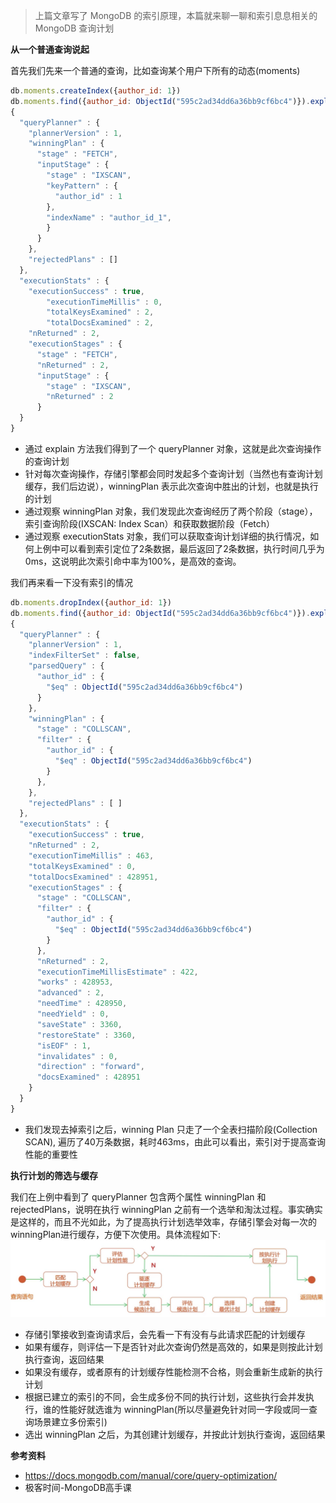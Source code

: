 > 上篇文章写了 MongoDB 的索引原理，本篇就来聊一聊和索引息息相关的 MongoDB 查询计划

**从一个普通查询说起**

首先我们先来一个普通的查询，比如查询某个用户下所有的动态(moments)
```javascript
db.moments.createIndex({author_id: 1})
db.moments.find({author_id: ObjectId("595c2ad34dd6a36bb9cf6bc4")}).explain("executionStats")
{
  "queryPlanner" : {
    "plannerVersion" : 1,
    "winningPlan" : {
      "stage" : "FETCH",
      "inputStage" : {
        "stage" : "IXSCAN",
        "keyPattern" : {
          "author_id" : 1
        },
        "indexName" : "author_id_1",
        }
      }
    },
    "rejectedPlans" : []
  },
  "executionStats" : {
    "executionSuccess" : true,
		"executionTimeMillis" : 0,
		"totalKeysExamined" : 2,
		"totalDocsExamined" : 2,
    "nReturned" : 2,
    "executionStages" : {
      "stage" : "FETCH",
      "nReturned" : 2,
      "inputStage" : {
        "stage" : "IXSCAN",
        "nReturned" : 2
      }
  }
}
```
- 通过 explain 方法我们得到了一个 queryPlanner 对象，这就是此次查询操作的查询计划
- 针对每次查询操作，存储引擎都会同时发起多个查询计划（当然也有查询计划缓存，我们后边说），winningPlan 表示此次查询中胜出的计划，也就是执行的计划
- 通过观察 winningPlan 对象，我们发现此次查询经历了两个阶段（stage），索引查询阶段(IXSCAN: Index Scan）和获取数据阶段（Fetch）
- 通过观察 executionStats 对象，我们可以获取查询计划详细的执行情况，如何上例中可以看到索引定位了2条数据，最后返回了2条数据，执行时间几乎为0ms，这说明此次索引命中率为100%，是高效的查询。

我们再来看一下没有索引的情况
```javascript
db.moments.dropIndex({author_id: 1})
db.moments.find({author_id: ObjectId("595c2ad34dd6a36bb9cf6bc4")}).explain("executionStats")
{
  "queryPlanner" : {
    "plannerVersion" : 1,
    "indexFilterSet" : false,
    "parsedQuery" : {
      "author_id" : {
        "$eq" : ObjectId("595c2ad34dd6a36bb9cf6bc4")
      }
    },
    "winningPlan" : {
      "stage" : "COLLSCAN",
      "filter" : {
        "author_id" : {
          "$eq" : ObjectId("595c2ad34dd6a36bb9cf6bc4")
        }
      },
    },
    "rejectedPlans" : [ ]
  },
  "executionStats" : {
    "executionSuccess" : true,
    "nReturned" : 2,
    "executionTimeMillis" : 463,
    "totalKeysExamined" : 0,
    "totalDocsExamined" : 428951,
    "executionStages" : {
      "stage" : "COLLSCAN",
      "filter" : {
        "author_id" : {
          "$eq" : ObjectId("595c2ad34dd6a36bb9cf6bc4")
        }
      },
      "nReturned" : 2,
      "executionTimeMillisEstimate" : 422,
      "works" : 428953,
      "advanced" : 2,
      "needTime" : 428950,
      "needYield" : 0,
      "saveState" : 3360,
      "restoreState" : 3360,
      "isEOF" : 1,
      "invalidates" : 0,
      "direction" : "forward",
      "docsExamined" : 428951
    }
  }
}
```
- 我们发现去掉索引之后，winning Plan 只走了一个全表扫描阶段(Collection SCAN), 遍历了40万条数据，耗时463ms，由此可以看出，索引对于提高查询性能的重要性 

**执行计划的筛选与缓存**

我们在上例中看到了 queryPlanner 包含两个属性 winningPlan 和 rejectedPlans，说明在执行 winningPlan 之前有一个选举和淘汰过程。事实确实是这样的，而且不光如此，为了提高执行计划选举效率，存储引擎会对每一次的winningPlan进行缓存，方便下次使用。具体流程如下:
![queryPlanner](../assets/queryPlan.png)

- 存储引擎接收到查询请求后，会先看一下有没有与此请求匹配的计划缓存
- 如果有缓存，则评估一下是否针对此次查询仍然是高效的，如果是则按此计划执行查询，返回结果
- 如果没有缓存，或者原有的计划缓存性能检测不合格，则会重新生成新的执行计划
- 根据已建立的索引的不同，会生成多份不同的执行计划，这些执行会并发执行，谁的性能好就选谁为 winningPlan(所以尽量避免针对同一字段或同一查询场景建立多份索引)
- 选出 winningPlan 之后，为其创建计划缓存，并按此计划执行查询，返回结果

**参考资料**
- https://docs.mongodb.com/manual/core/query-optimization/
- 极客时间-MongoDB高手课